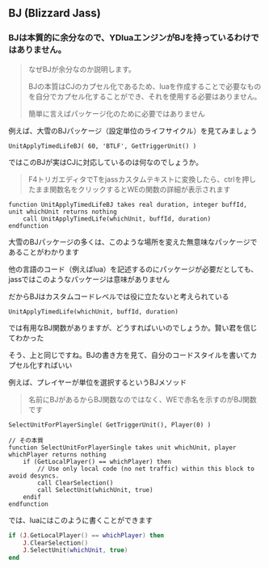 ## BJ (Blizzard Jass)

### BJは本質的に余分なので、YDluaエンジンがBJを持っているわけではありません。

>なぜBJが余分なのか説明します。
>
>BJの本質はCJのカプセル化であるため、luaを作成することで必要なものを自分でカプセル化することができ、それを使用する必要はありません。
>
>簡単に言えばパッケージ化のために必要ではありません

例えば、大雪のBJパッケージ（設定単位のライフサイクル）を見てみましょう

```jass
UnitApplyTimedLifeBJ( 60, 'BTLF', GetTriggerUnit() )
```

ではこのBJが実はCJに対応しているのは何なのでしょうか。

> F4トリガエディタでTをjassカスタムテキストに変換したら、ctrlを押したまま関数名をクリックするとWEの関数の詳細が表示されます

```jass
function UnitApplyTimedLifeBJ takes real duration, integer buffId, unit whichUnit returns nothing
    call UnitApplyTimedLife(whichUnit, buffId, duration)
endfunction
```

大雪のBJパッケージの多くは、このような場所を変えた無意味なパッケージであることがわかります

他の言語のコード（例えばlua）を記述するのにパッケージが必要だとしても、jassではこのようなパッケージは意味がありません

だからBJはカスタムコードレベルでは役に立たないと考えられている

```jass
UnitApplyTimedLife(whichUnit, buffId, duration)
```

では有用なBJ関数がありますが、どうすればいいのでしょうか。賢い君を信じてわかった

そう、上と同じですね。BJの書き方を見て、自分のコードスタイルを書いてカプセル化すればいい

例えば、プレイヤーが単位を選択するというBJメソッド

> 名前にBJがあるからBJ関数なのではなく、WEで赤名を示すのがBJ関数です

```
SelectUnitForPlayerSingle( GetTriggerUnit(), Player(0) )

// その本質
function SelectUnitForPlayerSingle takes unit whichUnit, player whichPlayer returns nothing
    if (GetLocalPlayer() == whichPlayer) then
        // Use only local code (no net traffic) within this block to avoid desyncs.
        call ClearSelection()
        call SelectUnit(whichUnit, true)
    endif
endfunction
```

では、luaにはこのように書くことができます

```lua
if (J.GetLocalPlayer() == whichPlayer) then
    J.ClearSelection()
    J.SelectUnit(whichUnit, true)
end
```


